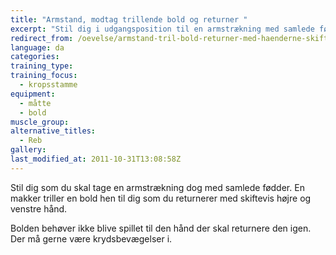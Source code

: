 ```yaml
---
title: "Armstand, modtag trillende bold og returner "
excerpt: "Stil dig i udgangsposition til en armstrækning med samlede fødder. Få en makker til at trille en bold til dig. Du fanger den og returnerer den igen. Der kan laves en regel om at det skal være med skiftevis højre og venstre hånd. Den behøver ikke blive trillet til den hånd der skal returnere. Det er fint med krydsbevægelser i kroppen."
redirect_from: /oevelse/armstand-tril-bold-returner-med-haenderne-skiftevis
language: da
categories:
training_type: 
training_focus: 
  - kropsstamme
equipment:
  - måtte
  - bold
muscle_group:
alternative_titles:
  - Reb
gallery:
last_modified_at: 2011-10-31T13:08:58Z
---
```


 Stil dig som du skal tage en armstrækning dog med samlede fødder. En makker triller en bold hen til dig som du returnerer med skiftevis højre og venstre hånd.

Bolden behøver ikke blive spillet til den hånd der skal returnere den igen. Der må gerne være krydsbevægelser i.
